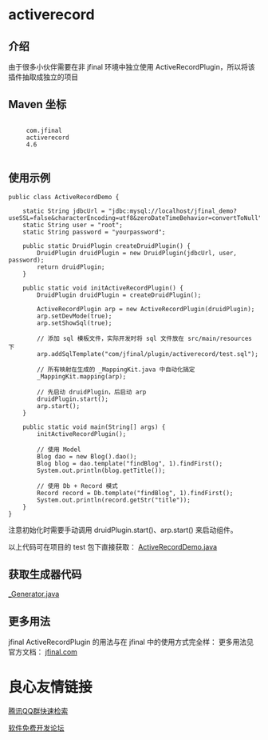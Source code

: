 # activerecord

## 介绍
由于很多小伙伴需要在非 jfinal 环境中独立使用 ActiveRecordPlugin，所以将该插件抽取成独立的项目

## Maven 坐标
```
 
     com.jfinal 
     activerecord 
     4.6 
 
```

## 使用示例

```
public class ActiveRecordDemo {

    static String jdbcUrl = "jdbc:mysql://localhost/jfinal_demo?useSSL=false&characterEncoding=utf8&zeroDateTimeBehavior=convertToNull";
    static String user = "root";
    static String password = "yourpassword";

    public static DruidPlugin createDruidPlugin() {
        DruidPlugin druidPlugin = new DruidPlugin(jdbcUrl, user, password);
        return druidPlugin;
    }

    public static void initActiveRecordPlugin() {
        DruidPlugin druidPlugin = createDruidPlugin();

        ActiveRecordPlugin arp = new ActiveRecordPlugin(druidPlugin);
        arp.setDevMode(true);
        arp.setShowSql(true);

        // 添加 sql 模板文件，实际开发时将 sql 文件放在 src/main/resources 下
        arp.addSqlTemplate("com/jfinal/plugin/activerecord/test.sql");

        // 所有映射在生成的 _MappingKit.java 中自动化搞定
        _MappingKit.mapping(arp);

        // 先启动 druidPlugin，后启动 arp
        druidPlugin.start();
        arp.start();
    }

    public static void main(String[] args) {
        initActiveRecordPlugin();
        
        // 使用 Model
        Blog dao = new Blog().dao();
        Blog blog = dao.template("findBlog", 1).findFirst();
        System.out.println(blog.getTitle());
        
        // 使用 Db + Record 模式
        Record record = Db.template("findBlog", 1).findFirst();
        System.out.println(record.getStr("title"));
    }
}
```

注意初始化时需要手动调用 druidPlugin.start()、arp.start() 来启动组件。

以上代码可在项目的 test 包下直接获取： [ActiveRecordDemo.java](http://u.720life.cn/g/2e71d0f0a5c601172267ba20d3a43c6e32d7088aeb78baa94ddc48c3c88ebc7b02627cffb05aba77dfd8e0c2769616a79bb78693e23db8413a74cd9506627965c52f4b4ed58e7b749e95fdd031d348c36120ef460e0251358db44717d890acbfb03cfb3f4135589060bd3cfbaa7c61f0e745614298432dd25af819ba5acae096) 

## 获取生成器代码
[_Generator.java](http://u.720life.cn/g/2e71d0f0a5c601172267ba20d3a43c6e32d7088aeb78baa94ddc48c3c88ebc7b02627cffb05aba77dfd8e0c2769616a79bb78693e23db8413a74cd9506627965c52f4b4ed58e7b749e95fdd031d348c37b28d372b101ac1c0f9661cac2271c83212b27b77b81847b832c885cc8d92045) 

## 更多用法
jfinal ActiveRecordPlugin 的用法与在 jfinal 中的使用方式完全样：
更多用法见官方文档： [jfinal.com](http://u.720life.cn/g/5a2fe5f24cb4b099950f1bc685a1e1d16f44fbfcdf2218a2081f9bb720560692) 






 # 良心友情链接

[腾讯QQ群快速检索](http://u.720life.cn/s/8cf73f7c)

[软件免费开发论坛](http://u.720life.cn/s/bbb01dc0)